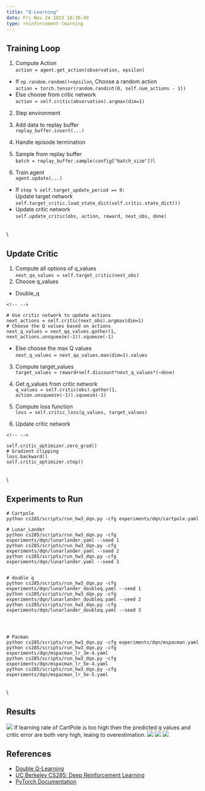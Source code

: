 ```yaml
---
title: "Q-Learning"
date: Fri Nov 24 2023 10:36:49
type: reinforcement-learning
---
```

## Training Loop

1.  Compute Action\
    `action = agent.get_action(observation, epsilon)`

-   If `np.random.random()<epsilon`, Choose a random action\
    `action = torch.tensor(random.randint(0, self.num_actions - 1))`
-   Else choose from critic network\
    `action = self.critic(observation).argmax(dim=1)`

2.  Step environment

3.  Add data to replay buffer\
    `replay_buffer.insert(...)`

4.  Handle episode termination

5.  Sample from replay buffer\
    `batch = replay_buffer.sample(config["batch_size"])`\

6.  Train agent\
    `agent.update(...)`

-   If `step % self.target_update_period == 0:`\
    Update target network\
    `self.target_critic.load_state_dict(self.critic.state_dict())`
-   Update critic network\
    `self.update_critic(obs, action, reward, next_obs, done)`

\
\

## Update Critic

1.  Compute all options of q_values\
    `next_qa_values = self.target_critic(next_obs)`
2.  Choose q_values

-   Double_q

```{=html}
<!-- -->
```
    # Use critic network to update actions
    next_actions = self.critic(next_obs).argmax(dim=1)
    # Choose the Q values based on actions
    next_q_values = next_qa_values.gather(1, next_actions.unsqueeze(-1)).squeeze(-1)

-   Else choose the max Q values\
    `next_q_values = next_qa_values.max(dim=1).values`

3.  Compute target_values\
    `target_values = reward+self.discount*next_q_values*(~done)`

4.  Get q_values from critic network\
    `q_values = self.critic(obs).gather(1, action.unsqueeze(-1)).squeeze(-1)`

5.  Compute loss function\
    `loss = self.critic_loss(q_values, target_values)`

6.  Update critic network

```{=html}
<!-- -->
```
    self.critic_optimizer.zero_grad()
    # Gradient clipping
    loss.backward()
    self.critic_optimizer.step()

\
\

## Experiments to Run

    # Cartpole
    python cs285/scripts/run_hw3_dqn.py -cfg experiments/dqn/cartpole.yaml

    # Lunar_Lander
    python cs285/scripts/run_hw3_dqn.py -cfg experiments/dqn/lunarlander.yaml --seed 1
    python cs285/scripts/run_hw3_dqn.py -cfg experiments/dqn/lunarlander.yaml --seed 2
    python cs285/scripts/run_hw3_dqn.py -cfg experiments/dqn/lunarlander.yaml --seed 3


    # double q
    python cs285/scripts/run_hw3_dqn.py -cfg experiments/dqn/lunarlander_doubleq.yaml --seed 1
    python cs285/scripts/run_hw3_dqn.py -cfg experiments/dqn/lunarlander_doubleq.yaml --seed 2
    python cs285/scripts/run_hw3_dqn.py -cfg experiments/dqn/lunarlander_doubleq.yaml --seed 3




    # Pacman
    python cs285/scripts/run_hw3_dqn.py -cfg experiments/dqn/mspacman.yaml
    python cs285/scripts/run_hw3_dqn.py -cfg experiments/dqn/mspacman_lr_3e-4.yaml
    python cs285/scripts/run_hw3_dqn.py -cfg experiments/dqn/mspacman_lr_5e-4.yaml
    python cs285/scripts/run_hw3_dqn.py -cfg experiments/dqn/mspacman_lr_5e-5.yaml

\
\

## Results

![](https://blog.jimchen.me/d3394894-2bd8-4b05-adad-696401bac6ac)
If learning rate of CartPole is too high then the predicted q values and
critic error are both very high, leaing to overestimation.
![](https://blog.jimchen.me/9f68d19f-20e5-4281-98b1-734c310dd7f7)
![](https://blog.jimchen.me/3c251c9d-0633-4274-a90a-abe2f61a140b)
![](https://blog.jimchen.me/8bb9ce61-0c73-4d99-b1ce-53bc4c621ebd)

## References

- [Double Q-Learning](https://arxiv.org/abs/1509.06461)
- [UC Berkeley CS285: Deep Reinforcement Learning](http://rail.eecs.berkeley.edu/deeprlcourse/)
- [PyTorch Documentation](https://pytorch.org/docs/stable/index.html)
